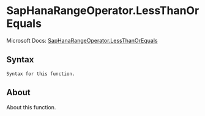 ---
---

# SapHanaRangeOperator.LessThanOrEquals

Microsoft Docs: [SapHanaRangeOperator.LessThanOrEquals](https://docs.microsoft.com/en-us/powerquery-m/saphanarangeoperator-lessthanorequals)

## Syntax

```
Syntax for this function.
```

## About

About this function.

